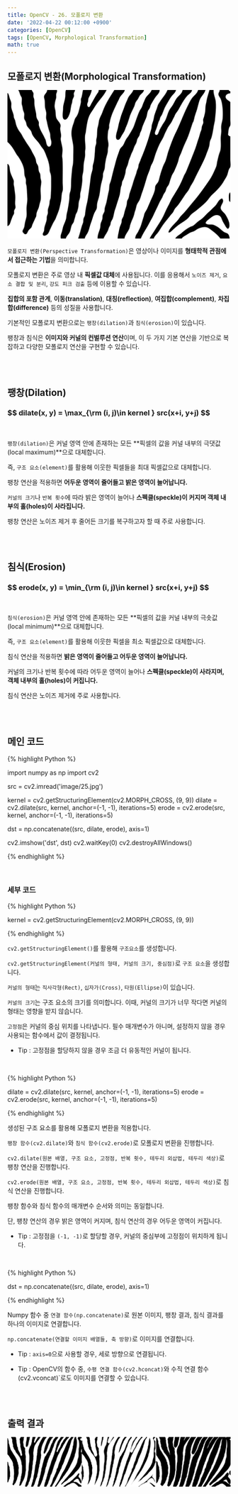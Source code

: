 ```yaml
---
title: OpenCV - 26. 모폴로지 변환
date: '2022-04-22 00:12:00 +0900'
categories: [OpenCV]
tags: [OpenCV, Morphological Transformation]
math: true
---
```


## 모폴로지 변환(Morphological Transformation)

![1](/assets/post/OpenCV/post-26/1.jpg)

`모폴로지 변환(Perspective Transformation)`은 영상이나 이미지를 **형태학적 관점에서 접근하는 기법**을 의미합니다.

모폴로지 변환은 주로 영상 내 **픽셀값 대체**에 사용됩니다. 이를 응용해서 `노이즈 제거`, `요소 결합 및 분리`, `강도 피크 검출` 등에 이용할 수 있습니다. 

**집합의 포함 관계**, **이동(translation)**, **대칭(reflection)**, **여집합(complement)**, **차집합(difference)** 등의 성질을 사용합니다.

기본적인 모폴로지 변환으로는 `팽창(dilation)`과 `침식(erosion)`이 있습니다.

팽창과 침식은 **이미지와 커널의 컨벌루션 연산**이며, 이 두 가지 기본 연산을 기반으로 복잡하고 다양한 모폴로지 연산을 구현할 수 있습니다. 

<br>
<br>

## 팽창(Dilation)

<h3> $$ dilate(x, y) = \max_{\rm (i, j)\in kernel } src(x+i, y+j) $$ </h3>

<br>

`팽창(dilation)`은 커널 영역 안에 존재하는 모든 **픽셀의 값을 커널 내부의 극댓값(local maximum)**으로 대체합니다.

즉, `구조 요소(element)`를 활용해 이웃한 픽셀들을 최대 픽셀값으로 대체합니다.

팽창 연산을 적용하면 **어두운 영역이 줄어들고 밝은 영역이 늘어납니다.**

`커널의 크기`나 `반복 횟수`에 따라 밝은 영역이 늘어나 **스펙클(speckle)이 커지며 객체 내부의 홀(holes)이 사라집니다.**

팽창 연산은 노이즈 제거 후 줄어든 크기를 복구하고자 할 때 주로 사용합니다.

<br>
<br>

## 침식(Erosion)

<h3> $$ erode(x, y) = \min_{\rm (i, j)\in kernel } src(x+i, y+j) $$ </h3>

<br>

`침식(erosion)`은 커널 영역 안에 존재하는 모든 **픽셀의 값을 커널 내부의 극솟값(local minimum)**으로 대체합니다.

즉, `구조 요소(element)`를 활용해 이웃한 픽셀을 최소 픽셀값으로 대체합니다.

침식 연산을 적용하면 **밝은 영역이 줄어들고 어두운 영역이 늘어납니다.**

커널의 크기나 반복 횟수에 따라 어두운 영역이 늘어나 **스펙클(speckle)이 사라지며, 객체 내부의 홀(holes)이 커집니다.**

침식 연산은 노이즈 제거에 주로 사용합니다.

<br>
<br>

## 메인 코드

{% highlight Python %}

import numpy as np
import cv2

src = cv2.imread('image/25.jpg')

kernel = cv2.getStructuringElement(cv2.MORPH_CROSS, (9, 9))
dilate = cv2.dilate(src, kernel, anchor=(-1, -1), iterations=5)
erode = cv2.erode(src, kernel, anchor=(-1, -1), iterations=5)

dst = np.concatenate((src, dilate, erode), axis=1)

cv2.imshow('dst', dst)
cv2.waitKey(0)
cv2.destroyAllWindows()

{% endhighlight %}

<br>

### 세부 코드

{% highlight Python %}

kernel = cv2.getStructuringElement(cv2.MORPH_CROSS, (9, 9))

{% endhighlight %}

`cv2.getStructuringElement()`를 활용해 `구조요소`를 생성합니다.

`cv2.getStructuringElement(커널의 형태, 커널의 크기, 중심점)`로 `구조 요소`을 생성합니다.

`커널의 형태`는 `직사각형(Rect)`, `십자가(Cross)`, `타원(Ellipse)`이 있습니다.

`커널의 크기`는 구조 요소의 크기를 의미합니다. 이때, 커널의 크기가 너무 작다면 커널의 형태는 영향을 받지 않습니다.

`고정점`은 커널의 중심 위치를 나타냅니다. 필수 매개변수가 아니며, 설정하지 않을 경우 사용되는 함수에서 값이 결정됩니다.

- Tip : 고정점을 할당하지 않을 경우 조금 더 유동적인 커널이 됩니다.

<br>

{% highlight Python %}

dilate = cv2.dilate(src, kernel, anchor=(-1, -1), iterations=5)
erode = cv2.erode(src, kernel, anchor=(-1, -1), iterations=5)

{% endhighlight %}

생성된 구조 요소를 활용해 모폴로지 변환을 적용합니다.

`팽창 함수(cv2.dilate)`와 `침식 함수(cv2.erode)`로 모폴로지 변환을 진행합니다.

`cv2.dilate(원본 배열, 구조 요소, 고정점, 반복 횟수, 테두리 외삽법, 테두리 색상)`로 팽창 연산을 진행합니다.

`cv2.erode(원본 배열, 구조 요소, 고정점, 반복 횟수, 테두리 외삽법, 테두리 색상)`로 침식 연산을 진행합니다.

팽창 함수와 침식 함수의 매개변수 순서와 의미는 동일합니다.

단, 팽창 연산의 경우 밝은 영역이 커지며, 침식 연산의 경우 어두운 영역이 커집니다.

- Tip : 고정점을 `(-1, -1)`로 할당할 경우, 커널의 중심부에 고정점이 위치하게 됩니다.

<br>

{% highlight Python %}

dst = np.concatenate((src, dilate, erode), axis=1)

{% endhighlight %}

Numpy 함수 중 `연결 함수(np.concatenate)`로 원본 이미지, 팽창 결과, 침식 결과를 하나의 이미지로 연결합니다.

`np.concatenate(연결할 이미지 배열들, 축 방향)`로 이미지를 연결합니다.

- Tip : `axis=0`으로 사용할 경우, 세로 방향으로 연결됩니다.

- Tip : OpenCV의 함수 중, `수평 연결 함수(cv2.hconcat)`와 수직 연결 함수(cv2.vconcat)`로도 이미지를 연결할 수 있습니다.

<br>
<br>

## 출력 결과

![2](/assets/post/OpenCV/post-26/2.jpg)
